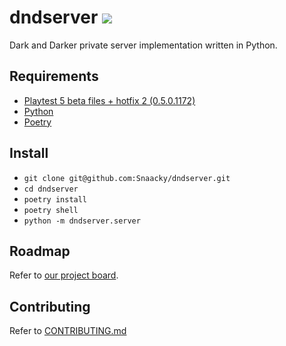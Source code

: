 # dndserver <a href="https://discord.gg/JdUWpdyvKr"><img src="https://discordapp.com/api/guilds/1098711487125672016/widget.png?style=shield"></a>

Dark and Darker private server implementation written in Python.

## Requirements

- [Playtest 5 beta files + hotfix 2 (0.5.0.1172)](https://discord.gg/darkanddarker)
- [Python](https://www.python.org/)
- [Poetry](https://python-poetry.org/)

## Install

- `git clone git@github.com:Snaacky/dndserver.git`
- `cd dndserver`
- `poetry install`
- `poetry shell`
- `python -m dndserver.server`

## Roadmap

Refer to [our project board](https://github.com/users/Snaacky/projects/4?query=is%3Aopen+sort%3Aupdated-desc).

## Contributing
Refer to [CONTRIBUTING.md](https://github.com/Snaacky/dndserver/blob/master/CONTRIBUTING.md)
